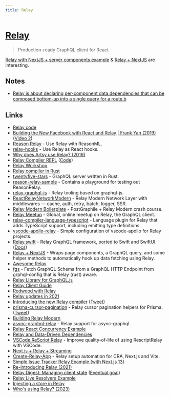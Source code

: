 ```yaml
---
title: Relay
---
```


# [Relay](https://relay.dev/)

> Production-ready GraphQL client for React

[Relay with NextJS + server components example](https://github.com/relayjs/relay-examples/tree/main/issue-tracker-next-v13) & [Relay + NextJS](https://github.com/RevereCRE/relay-nextjs) are interesting.

## Notes

- [Relay is about declaring per-component data dependencies that can be composed bottom-up into a single query for a route.b](https://twitter.com/andrewingram/status/1464000899731402757)

## Links

- [Relay code](https://github.com/facebook/relay)
- [Building the New Facebook with React and Relay | Frank Yan (2019)](https://www.youtube.com/watch?v=9JZHodNR184&list=PLPxbbTqCLbGHPxZpw4xj_Wwg8-fdNxJRh&index=3) ([Video 2](https://developers.facebook.com/videos/2019/building-the-new-facebookcom-with-react-graphql-and-relay/))
- [Reason Relay](https://github.com/zth/reason-relay) - Use Relay with ReasonML.
- [relay-hooks](https://github.com/relay-tools/relay-hooks) - Use Relay as React hooks.
- [Why does Artsy use Relay? (2019)](https://artsy.github.io/blog/2019/04/10/omakase-relay/)
- [Relay Compiler REPL](https://relay-compiler-repl.netlify.app/) ([Code](https://github.com/n1ru4l/relay-compiler-repl))
- [Relay Workshop](https://github.com/sibelius/relay-workshop)
- [Relay compiler in Rust](https://github.com/facebook/relay/tree/master/compiler/crates/relay-lsp/src)
- [twentyfive-stars](https://github.com/phated/twentyfive-stars) - GraphQL server written in Rust.
- [reason-relay-sample](https://github.com/zth/reason-relay-playground) - Contains a playground for testing out ReasonRelay.
- [relay-graphql-js](https://github.com/relay-tools/relay-graphql-js) - Relay tooling based on graphql-js.
- [ReactRelayNetworkModern](https://github.com/relay-tools/react-relay-network-modern) - Relay Modern Network Layer with middlewares — cache, auth, retry, batch, logger, SSR.
- [Relay Modern Boilerplate](https://github.com/enisdenjo/relay-modern-boilerplate) - PostGraphile + Relay Modern crash course.
- [Relay Meetup](https://relaymeetup.com/) - Global, online meetup on Relay, the GraphQL client.
- [relay-compiler-language-typescript](https://github.com/relay-tools/relay-compiler-language-typescript) - Language plugin for Relay that adds TypeScript support, including emitting type definitions.
- [vscode-apollo-relay](https://github.com/relay-tools/vscode-apollo-relay) - Simple configuration of vscode-apollo for Relay projects.
- [Relay.swift](https://github.com/relay-tools/Relay.swift) - Relay GraphQL framework, ported to Swift and SwiftUI. ([Docs](https://www.notion.so/Relay-swift-e6e1c35b170a4149940ff9c18c0b6875))
- [Relay + NextJS](https://github.com/RevereCRE/relay-nextjs) - Wraps page components, a GraphQL query, and some helper methods to automatically hook up data fetching using Relay.
- [Awesome Relay](https://github.com/expede/awesome-relay)
- [fgs](https://github.com/maraisr/fgs) - Fetch GraphQL Schema from a GraphQL HTTP Endpoint from grphql-config that is Relay (rust) aware.
- [Relay Library for GraphQL.js](https://github.com/graphql/graphql-relay-js)
- [Relay Client Guide](https://github.com/rafasanmartinez/relay-client-guide)
- [Redwood with Relay](https://github.com/orta/relay-redwood-app-example)
- [Relay updates in 2021](https://twitter.com/StatisticsFTW/status/1466496994164162560)
- [Introducing the new Relay compiler](https://relay.dev/blog/2021/12/08/introducing-the-new-relay-compiler/) ([Tweet](https://twitter.com/RelayFramework/status/1468704982702739464))
- [prisma-cursor-pagination](https://github.com/zoontek/prisma-cursor-pagination) - Relay cursor pagination helpers for Prisma. ([Tweet](https://twitter.com/cpojer/status/1497401706048471046))
- [Building Relay Modern](https://wincent.com/blog/relay-modern)
- [async-graphql-relay](https://github.com/oscartbeaumont/async-graphql-relay) - Relay support for async-graphql.
- [Relay React Concurrency Example](https://github.com/jantimon/next-relay-demo)
- [Relay and Data-Driven Dependencies](https://github.com/sync/data-driven-dependencies-ts)
- [VSCode ReScript Relay](https://github.com/zth/vscode-rescript-relay) - Improve quality-of-life of using RescriptRelay with VSCode.
- [Next.js + Relay + Streaming](https://github.com/wvanrensselaer/nextjs-relay-streaming)
- [Create-Relay-App](https://github.com/tobias-tengler/create-relay-app) - Relay setup automation for CRA, Next.js and Vite.
- [Simple Issue Tracker Relay Example (with Next.js 13)](https://github.com/relayjs/relay-examples/tree/main/issue-tracker-next-v13)
- [Re-introducing Relay (2021)](https://www.youtube.com/watch?v=lhVGdErZuN4)
- [Relay Digest: Managing client state](https://twitter.com/___zth___/status/1601958848042074114) ([Eventual goal](https://twitter.com/alunyov/status/1601968127600103425))
- [Relay Live Resolvers Example](https://github.com/alunyov/relay-resolvers-example)
- [Injecting a store in Relay](https://twitter.com/alunyov/status/1602097114154237955)
- [Who's using Relay? (2023)](https://twitter.com/dan_abramov/status/1634975201493680128)

